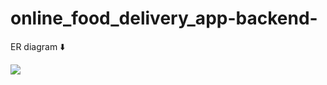 # online_food_delivery_app-backend-

ER diagram ⬇️

   <img src="[https://user-images.githubusercontent.com/91541289/146790574-517f5a2e-d314-4795-9e8d-b28601cec36a.png](https://lh3.googleusercontent.com/70_vEzCBzRK_VGimRrM5WvQ7t7yfNiWilgJqYPbGZQexuYY112xv2xJQg3jB44XR02NfTstI4J70qPGSEft4yK1IoqXBijizEREei77zpKef4s1nGszZDoOGVvs32hJPWe2kb6urkVQ=w2400)" style="vertical-align: top;" /> 
